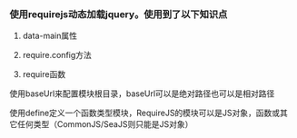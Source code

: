 ### 使用requirejs动态加载jquery。使用到了以下知识点

1. data-main属性

2. require.config方法

3. require函数

使用baseUrl来配置模块根目录，baseUrl可以是绝对路径也可以是相对路径

使用define定义一个函数类型模块，RequireJS的模块可以是JS对象，函数或其它任何类型（CommonJS/SeaJS则只能是JS对象）